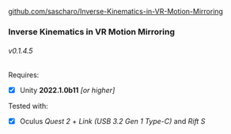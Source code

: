 <p>

[github.com/sascharo/Inverse-Kinematics-in-VR-Motion-Mirroring](https://github.com/sascharo/Inverse-Kinematics-in-VR-Motion-Mirroring)

</p>

### Inverse Kinematics in VR Motion Mirroring
###### v0.1.4.5

Requires:
- [X] Unity **2022.1.0b11** *[or higher]*

Tested with:
- [X] Oculus *Quest 2* + *Link (USB 3.2 Gen 1 Type-C)* and *Rift S*
